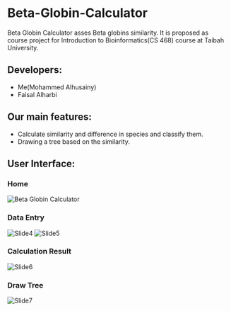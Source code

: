 # Beta-Globin-Calculator
Beta Globin Calculator asses Beta globins similarity. It is proposed as course project for Introduction to Bioinformatics(CS 468) course at Taibah University.

## Developers:
* Me(Mohammed Alhusainy)
* Faisal Alharbi

## Our main features: 
* Calculate similarity and difference in species and classify them.
* Drawing a tree based on the similarity.

## User Interface:
### Home
![Beta Globin Calculator](https://user-images.githubusercontent.com/80723154/221623126-659c86ac-0623-4a6d-b363-e9fdf90b6552.png)
### Data Entry
![Slide4](https://user-images.githubusercontent.com/80723154/221621616-e6b7a1af-b3e2-4f26-8467-6be0033ab2b9.PNG)
![Slide5](https://user-images.githubusercontent.com/80723154/221621632-269cbd60-1148-4431-8989-8d3ae06d40b1.PNG)
### Calculation Result
![Slide6](https://user-images.githubusercontent.com/80723154/221621694-2cb2e13e-6ae5-4717-9717-2d5ff5d9dc62.PNG)
### Draw Tree
![Slide7](https://user-images.githubusercontent.com/80723154/221621779-666b5c7e-41da-449a-b494-14f929fa0316.PNG)

